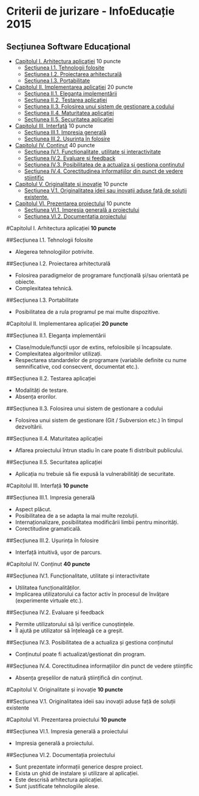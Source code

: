 Criterii de jurizare - InfoEducație 2015
===============================
Secțiunea Software Educațional
--------------------

- [Capitolul I. Arhitectura aplicației](#capitolul-i-arhitectura-aplicației-10-puncte) 10 puncte
    - [Secțiunea I.1. Tehnologii folosite](#secțiunea-i1-tehnologii-folosite)
    - [Secțiunea I.2. Proiectarea arhitecturală](#secțiunea-i2-proiectarea-arhitecturală)
    - [Secțiunea I.3. Portabilitate](#secțiunea-i3-portabilitate)
- [Capitolul II. Implementarea aplicației](#capitolul-ii-implementarea-aplicației-20-puncte) 20 puncte
    - [Secțiunea II.1. Eleganța implementării](#secțiunea-ii1-eleganța-implementării)
    - [Secțiunea II.2. Testarea aplicației](#secțiunea-ii2-testarea-aplicației)
    - [Secțiunea II.3. Folosirea unui sistem de gestionare a codului](#secțiunea-ii3-folosirea-unui-sistem-de-gestionare-a-codului)
    - [Secțiunea II.4. Maturitatea aplicației](#secțiunea-ii4-maturitatea-aplicației)
    - [Secțiunea II.5. Securitatea aplicației](#secțiunea-ii5-securitatea-aplicației)
- [Capitolul III. Interfață](#capitolul-iii-interfață-10-puncte) 10 puncte
    - [Secțiunea III.1. Impresia generală](#secțiunea-iii1-impresia-generală)
    - [Secțiunea III.2. Ușurința în folosire](#secțiunea-iii2-ușurința-în-folosire)
- [Capitolul IV. Conținut](#capitolul-iv-conținut-40-puncte) 40 puncte
    - [Secțiunea IV.1. Funcționalitate, utilitate și interactivitate](#secțiunea-iv1-funcționalitate-utilitate-și-interactivitate)
    - [Secțiunea IV.2. Evaluare și feedback](#secțiunea-iv2-evaluare-și-feedback)
    - [Secțiunea IV.3. Posibilitatea de a actualiza și gestiona conținutul](#secțiunea-iv3-posibilitatea-de-a-actualiza-și-gestiona-conținutul)
    - [Secțiunea IV.4. Corectitudinea informațiilor din punct de vedere științific](#secțiunea-iv4-corectitudinea-informațiilor-din-punct-de-vedere-științific)
- [Capitolul V. Originalitate și inovație](#capitolul-v-originalitate-și-inovație-10-puncte) 10 puncte
    - [Secțiunea V.1. Originalitatea ideii sau inovații aduse față de soluții existente.](#secțiunea-v1-originalitatea-ideii-sau-inovații-aduse-față-de-soluții-existente)
- [Capitolul VI. Prezentarea proiectului](#capitolul-vi-prezentarea-proiectului-10-puncte) 10 puncte
    - [Secțiunea VI.1. Impresia generală a proiectului](#secțiunea-vi1-impresia-generală-a-proiectului)
    - [Secțiunea VI.2. Documentația proiectului](#secțiunea-vi2-documentația-proiectului)

#Capitolul I. Arhitectura aplicației **10 puncte**

##Secțiunea I.1. Tehnologii folosite

- Alegerea tehnologiilor potrivite.

##Secțiunea I.2. Proiectarea arhitecturală

- Folosirea paradigmelor de programare funcțională și/sau orientată pe obiecte.
- Complexitatea tehnică.

##Secțiunea I.3. Portabilitate

- Posibilitatea de a rula programul pe mai multe dispozitive.

#Capitolul II. Implementarea aplicației **20 puncte**

##Secțiunea II.1. Eleganța implementării

- Clase/module/funcții ușor de extins, refolosibile și încapsulate.
- Complexitatea algoritmilor utilizați.
- Respectarea standardelor de programare (variabile definite cu nume semnificative, cod consecvent, documentat etc.).

##Secțiunea II.2. Testarea aplicației

- Modalități de testare.
- Absența erorilor.

##Secțiunea II.3. Folosirea unui sistem de gestionare a codului

- Folosirea unui sistem de gestionare (Git / Subversion etc.) în timpul dezvoltării.

##Secțiunea II.4. Maturitatea aplicației

- Aflarea proiectului într­un stadiu în care poate fi distribuit publicului.

##Secțiunea II.5. Securitatea aplicației

- Aplicația nu trebuie să fie expusă la vulnerabilități de securitate.

#Capitolul III. Interfață **10 puncte**

##Secțiunea III.1. Impresia generală

- Aspect plăcut.
- Posibilitatea de a se adapta la mai multe rezoluții.
- Internaționalizare, posibilitatea modificării limbii pentru minorități.
- Corectitudine gramaticală.

##Secțiunea III.2. Ușurința în folosire

- Interfață intuitivă, ușor de parcurs.

#Capitolul IV. Conținut **40 puncte**

##Secțiunea IV.1. Funcționalitate, utilitate și interactivitate

- Utilitatea funcționalităților.
- Implicarea utilizatorului ca factor activ în procesul de învățare (experimente virtuale etc.).

##Secțiunea IV.2. Evaluare și feedback

- Permite utilizatorului să își verifice cunoștințele.
- Îl ajută pe utilizator să înțeleagă ce a greșit.

##Secțiunea IV.3. Posibilitatea de a actualiza și gestiona conținutul

- Conținutul poate fi actualizat/gestionat din program.

##Secțiunea IV.4. Corectitudinea informațiilor din punct de vedere științific

- Absența greșelilor de natură științifică din conținut.

#Capitolul V. Originalitate și inovație **10 puncte**

##Secțiunea V.1. Originalitatea ideii sau inovații aduse față de soluții existente

#Capitolul VI. Prezentarea proiectului **10 puncte**

##Secțiunea VI.1. Impresia generală a proiectului

- Impresia generală a proiectului.

##Secțiunea VI.2. Documentația proiectului

- Sunt prezentate informații generice despre proiect.
- Exista un ghid de instalare și utilizare al aplicației.
- Este descrisă arhitectura aplicației.
- Sunt justificate tehnologiile alese.
